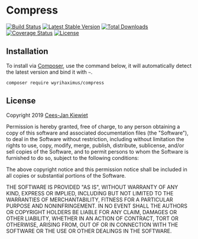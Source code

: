 Compress
========

[![Build Status](https://travis-ci.org/WyriHaximus/php-compress.png)](https://travis-ci.org/WyriHaximus/php-compress)
[![Latest Stable Version](https://poser.pugx.org/WyriHaximus/compress/v/stable.png)](https://packagist.org/packages/WyriHaximus/compress)
[![Total Downloads](https://poser.pugx.org/WyriHaximus/compress/downloads.png)](https://packagist.org/packages/WyriHaximus/compress)
[![Coverage Status](https://coveralls.io/repos/WyriHaximus/php-compress/badge.png)](https://coveralls.io/r/WyriHaximus/php-compress)
[![License](https://poser.pugx.org/wyrihaximus/compress/license.png)](https://packagist.org/packages/wyrihaximus/compress)

## Installation ##

To install via [Composer](http://getcomposer.org/), use the command below, it will automatically detect the latest version and bind it with `~`.

```
composer require wyrihaximus/compress 
```

## License ##

Copyright 2019 [Cees-Jan Kiewiet](http://wyrihaximus.net/)

Permission is hereby granted, free of charge, to any person
obtaining a copy of this software and associated documentation
files (the "Software"), to deal in the Software without
restriction, including without limitation the rights to use,
copy, modify, merge, publish, distribute, sublicense, and/or sell
copies of the Software, and to permit persons to whom the
Software is furnished to do so, subject to the following
conditions:

The above copyright notice and this permission notice shall be
included in all copies or substantial portions of the Software.

THE SOFTWARE IS PROVIDED "AS IS", WITHOUT WARRANTY OF ANY KIND,
EXPRESS OR IMPLIED, INCLUDING BUT NOT LIMITED TO THE WARRANTIES
OF MERCHANTABILITY, FITNESS FOR A PARTICULAR PURPOSE AND
NONINFRINGEMENT. IN NO EVENT SHALL THE AUTHORS OR COPYRIGHT
HOLDERS BE LIABLE FOR ANY CLAIM, DAMAGES OR OTHER LIABILITY,
WHETHER IN AN ACTION OF CONTRACT, TORT OR OTHERWISE, ARISING
FROM, OUT OF OR IN CONNECTION WITH THE SOFTWARE OR THE USE OR
OTHER DEALINGS IN THE SOFTWARE.
